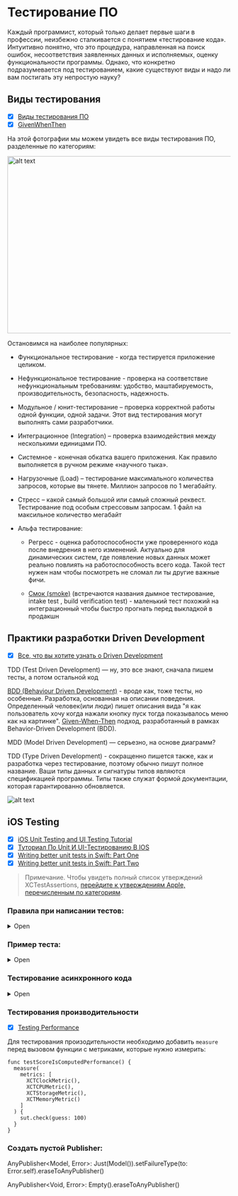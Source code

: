 # Тестирование ПО

Каждый программист, который только делает первые шаги в профессии, неизбежно сталкивается с понятием «тестирование кода». 
Интуитивно понятно, что это процедура, направленная на поиск ошибок, несоответствия заявленных данных и исполняемых, оценку функциональности программы. 
Однако, что конкретно подразумевается под тестированием, какие существуют виды и надо ли вам постигать эту непростую науку? 

## Виды тестирования

- [x] [Виды тестирования ПО](https://qaevolution.ru/wp-content/uploads/2016/01/bd6dcbbb7d7c44a485b65ae29b4c0ae4.png)
- [x] [GivenWhenThen](https://martinfowler.com/bliki/GivenWhenThen.html)

На этой фотографии мы можем увидеть все виды тестирования ПО, разделенные по категориям:

<img src="https://qaevolution.ru/wp-content/uploads/2016/01/bd6dcbbb7d7c44a485b65ae29b4c0ae4.png" alt="alt text" width="750" height="400">

Остановимся на наиболее популярных: 

* Функциональное тестирование - когда тестируется приложение целиком.

* Нефункциональное тестирование - проверка на соответствие нефункциональным требованиям: удобство, маштабируемость, производительность, безопасность, надежность.

* Модульное / юнит-тестирование – проверка корректной работы одной функции, одной задачи. Этот вид тестирования могут выполнять сами разработчики.

* Интеграционное (Integration) – проверка взаимодействия между несколькими единицами ПО. 

* Системное - конечная обкатка вашего приложения. Как правило выполняется в ручном режиме «научного тыка».

* Нагрузочные (Load) – тестирование максимального количества запросов, которые вы тянете. Миллион запросов по 1 мегабайту.

* Стресс – какой самый большой или самый сложный реквест. Тестирование под особым стрессовым запросам. 1 файл на максильное количество мегабайт

* Альфа тестирование: 

    * Регресс - оценка работоспособности уже проверенного кода после внедрения в него изменений. 
    Актуально для динамических систем, где появление новых данных может реально повлиять на работоспособность всего кода. 
    Такой тест нужен нам чтобы посмотреть не сломал ли ты другие важные фичи.

    * [Смок (smoke)](https://qaevolution.ru/testirovanie-po/vidy-testirovaniya-po/smoke-testing/) (встречаются названия дымное тестирование, intake test , build verification test) - маленький тест похожий на интеграционный чтобы быстро прогнать перед выкладкой в продакшн
    
## Практики разработки Driven Development

- [x] [Все, что вы хотите узнать о Driven Development](https://worksolutions.ru/blog/driven-development/)

TDD (Test Driven Development) — ну, это все знают, сначала пишем тесты, а потом остальной код

[BDD (Behaviour Driven Development)](http://dannorth.net/introducing-bdd/) - вроде как, тоже тесты, но особенные. Разработка, основанная на описании поведения. Определенный человек(или люди) пишет описания вида "я как пользователь хочу когда нажали кнопку пуск тогда показывалось меню как на картинке". [Given-When-Then](https://martinfowler.com/bliki/GivenWhenThen.html) подход, разработанный в рамках Behavior-Driven Development (BDD).

MDD (Model Driven Development) — cерьезно, на основе диаграмм?

TDD (Type Driven Development) - сокращенно пишется также, как и разработка через тестирование, поэтому обычно пишут полное название. Ваши типы данных и сигнатуры типов являются спецификацией программы. Типы также служат формой документации, которая гарантированно обновляется.

![alt text](https://habrastorage.org/webt/ue/7h/y5/ue7hy5tcox8zmj5hngev707m994.jpeg)
    
## iOS Testing

- [x] [iOS Unit Testing and UI Testing Tutorial](https://www.raywenderlich.com/21020457-ios-unit-testing-and-ui-testing-tutorial#toc-anchor-006)
- [x] [Туториал По Unit И UI-Тестированию В IOS](https://swiftbook.ru/post/tutorials/ios-unit-testing-and-ui-testing-tutorial/)
- [x] [Writing better unit tests in Swift: Part One](https://medium.com/bleeding-edge/writing-better-unit-tests-in-swift-part-one-e4a06fbc682b)
- [x] [Writing better unit tests in Swift: Part Two](https://medium.com/bleeding-edge/writing-better-unit-tests-in-swift-part-two-d19b69f3d794)

> Примечание. Чтобы увидеть полный список утверждений XCTestAssertions, [перейдите к утверждениям Apple, перечисленным по категориям](https://developer.apple.com/documentation/xctest#2870839).

### Правила при написании тестов:

<details><summary>Open</summary>
<p>

   1. Нейминг теста: `test_whenFilterOneModelWithWrongQuarter_ItReturnNothing()`
   2. `sut` должен называться тестируемый класс. sut (subject under test) означает «испытуемый предмет».
   3. Использовать [Given-When-Then](https://martinfowler.com/bliki/GivenWhenThen.html) подход
   4. В тестах должна быть 1 логическая проверка. Количество `XCTestAssertions` может быть любым.
   
</p>
</details>

### Пример теста:

<details><summary>Open</summary>
<p>

```
/// DealsTests
   
@testable import Deals
import XCTest
   
class Tests: XCTestCase {
 // MARK: - Properties
 private var sut, sut_withError: ViewModel!
   
 // MARK: - Test Lifecycle
 override funx setUp() {
   super.setUp()
   sut = ViewModel()
   sut_withError = ViewModel()
}
   
 override func tearDown() {
   super.tearDown()
   sut = nil
   sut_withError = nil
 }
   
 // MARK: - Tests
 func testFunction() {
   // given
   sut.property = 1
   
   // when
   sut.callFunction()
   
   // then
   XCTAssertTrue(true)
 }
   
 func testPublisher() {
   // given
   var loadCompleted = false
   
   // when
   cancellable = sut.getResponse()
      .sink(receiveCompletion: { completion in
           if case .finished = completion {
               loadCompleted = true
           }
      }, receiveValue: { _ in })
   
   // then
   XCTAssertTrue(loadCompleted)
 }
```
   
</p>
</details>

### Тестирование асинхронного кода

<details><summary>Open</summary>
<p

#### Для тестирования асинхронного кода можно использовать expectations:

- [x] [Testing Asynchronous Operations with Expectations](https://developer.apple.com/documentation/xctest/asynchronous_tests_and_expectations/testing_asynchronous_operations_with_expectations)

```
    func testAsync() {
      //given
      let expectation = XCTestExpectation(description: "Download apple.com home page")

      //when
      sut?.function()

      DispatchQueue.main.asyncAfter(dedline: .now() + 0.3) {
         expectation.fulfill()
      }

      wait(for: [expectation], timeout: 0.5)

      //then
      XCTAssertEqual(sut?.items.count, 2)
   }
   
   func testPublisher() {
      // given
      var loadCompleted = false
   
      // when
      cancellable = sut.getResponse()
         .sink(receiveCompletion: { completion in
            if case .finished = completion {
                loadCompleted = true
             }
         }, receiveValue: { _ in })
   
      // then
      XCTAssertTrue(loadCompleted)
   }
```

`expectation.fulfill()` : вызовите это при закрытии условия успеха обработчика завершения асинхронного метода, чтобы отметить, что ожидание было выполнено.

`wait (for: timeout :)` : тест продолжается до тех пор, пока не будут выполнены все ожидания или пока timeout не закончится, в зависимости от того, что произойдет раньше.

#### Также можно использовать Sheduler вместо expectation: 

- [x] [ImmediateScheduler](https://pointfreeco.github.io/combine-schedulers/ImmediateScheduler/)
- [x] [TestScheduler](https://pointfreeco.github.io/combine-schedulers/TestScheduler/)
- [x] [AnyScheduler](https://pointfreeco.github.io/combine-schedulers/AnyScheduler/)

> Основная задача при тестировании Combine избавиться от использования expectation, 
чтобы тесты проходили намного быстрее, так как в перспективе, с увеличением количества тестов, 
таймауты сыграют неприятную роль в производительности тестов"

</p>
</details>
   
### Тестирования производительности 

- [x] [Testing Performance](https://www.raywenderlich.com/21020457-ios-unit-testing-and-ui-testing-tutorial#toc-anchor-016#:~:text=XCTClockMetric)

Для тестирования произодительности необходимо добавить `measure` перед вызовом функции с метриками, которые нужно измерить:

```
func testScoreIsComputedPerformance() {
  measure(
    metrics: [
      XCTClockMetric(), 
      XCTCPUMetric(),
      XCTStorageMetric(), 
      XCTMemoryMetric()
    ]
  ) {
    sut.check(guess: 100)
  }
}
```

### Создать пустой Publisher:

AnyPublisher<Model, Error>: Just(Model()).setFailureType(to: Error.self).eraseToAnyPublisher()

AnyPublisher<Void, Error>: Empty().eraseToAnyPublisher()

